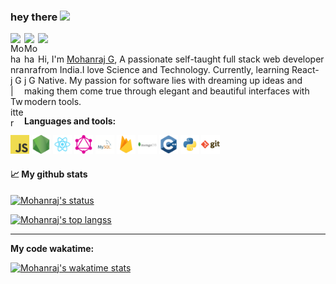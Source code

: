 ### hey there <img src="https://media.giphy.com/media/hvRJCLFzcasrR4ia7z/giphy.gif" width="25px">

<a href="https://twitter.com/Mohanraj2k00">
  <img align="left" alt="Mohanraj G | Twitter" width="22px" src="https://raw.githubusercontent.com/peterthehan/peterthehan/master/assets/twitter.svg" />
</a>
<a href="https://www.linkedin.com/in/mohanraj-g-15a85622a/">
  <img align="left" alt="Mohanraj G" width="22px" src="https://raw.githubusercontent.com/peterthehan/peterthehan/master/assets/linkedin.svg" />
</a>

![](https://visitor-badge.glitch.me/badge?page_id=raj2k00&left_color=green&right_color=red)

Hi, I'm [Mohanraj G](https://raj2k00.netlify.app/), A passionate self-taught full stack web developer from India.I love Science and Technology. Currently, learning React-Native. My passion for software lies with dreaming up ideas and making them come true through elegant and beautiful interfaces with modern tools.

**Languages and tools:**  

<code><img height="30; width=30" src="https://raw.githubusercontent.com/github/explore/80688e429a7d4ef2fca1e82350fe8e3517d3494d/topics/javascript/javascript.png"></code>
<code><img height="30; width=30" src="https://raw.githubusercontent.com/github/explore/80688e429a7d4ef2fca1e82350fe8e3517d3494d/topics/nodejs/nodejs.png"></code>
<code><img height="30; width=30" src="https://raw.githubusercontent.com/github/explore/80688e429a7d4ef2fca1e82350fe8e3517d3494d/topics/react/react.png"></code>
<code><img height="30; width=30" src="https://raw.githubusercontent.com/github/explore/5c058a388828bb5fde0bcafd4bc867b5bb3f26f3/topics/graphql/graphql.png"></code>
<code><img height="30; width=30" src="https://raw.githubusercontent.com/github/explore/80688e429a7d4ef2fca1e82350fe8e3517d3494d/topics/mysql/mysql.png"></code>
<code><img height="30; width=30" src="https://raw.githubusercontent.com/github/explore/80688e429a7d4ef2fca1e82350fe8e3517d3494d/topics/firebase/firebase.png"></code>
<code><img height="30; width=30" src="https://raw.githubusercontent.com/github/explore/80688e429a7d4ef2fca1e82350fe8e3517d3494d/topics/mongodb/mongodb.png"></code>
<code><img height="30; width=30" src="https://raw.githubusercontent.com/github/explore/80688e429a7d4ef2fca1e82350fe8e3517d3494d/topics/cpp/cpp.png"></code>
<code><img height="30; width=30" src="https://raw.githubusercontent.com/github/explore/80688e429a7d4ef2fca1e82350fe8e3517d3494d/topics/python/python.png"></code>
<code><img height="30; width=30" src="https://raw.githubusercontent.com/github/explore/80688e429a7d4ef2fca1e82350fe8e3517d3494d/topics/git/git.png"></code>


#### 📈 My github stats

<!-- <code>
<a href="#">
  <img align="center" src="https://github-readme-stats.vercel.app/api?username=raj2k00&layout=compact&show_icons=true&hide=issues" />
</a>
  &nbsp;&nbsp;&nbsp;&nbsp;
<a href="#">
  <img align="center" src="https://github-readme-stats.vercel.app/api?username=raj2k00&layout=compact&show_icons=true&hide=issues&bg_color=30,e96443,904e95&title_color=fff&text_color=fff&icon_color=fff" />
</a> &nbsp;&nbsp;&nbsp;&nbsp;
<a href="#">
  <img align="center" src="https://github-readme-stats.vercel.app/api/top-langs/?username=raj2k00&layout=compact" />
</a>
</code> -->

[![Mohanraj's status](https://github-readme-stats.vercel.app/api?username=raj2k00&layout=compact&show_icons=true&hide=issues&bg_color=30,e96443,904e95&title_color=fff&text_color=fff&icon_color=fff)](https://github.com/raj2k00)

[![Mohanraj's top langss](https://github-readme-stats.vercel.app/api/top-langs/?username=raj2k00&layout=compact)](https://github.com/raj2k00)

<hr/>

**My code wakatime:**

[![Mohanraj's wakatime stats](https://github-readme-stats.vercel.app/api/wakatime?username=raj2k00)](https://github.com/anuraghazra/github-readme-stats)
